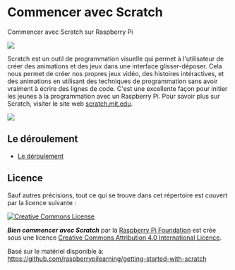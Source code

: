 # Commencer avec Scratch

Commencer avec Scratch sur Raspberry Pi

![](cover.png)

Scratch est un outil de programmation visuelle qui permet à l'utilisateur de créer des animations et des jeux dans une interface glisser-déposer. Cela nous permet de créer nos propres jeux vidéo, des histoires intéractives, et des animations en utilisant des techniques de programmation sans avoir vraiment à écrire des lignes de code. C'est une excellente façon pour initier les jeunes à la programmation avec un Raspberry Pi. Pour savoir plus sur Scratch, visiter le site web [scratch.mit.edu](http://scratch.mit.edu).

![](images/scratch-interface.png)

## Le déroulement

- [Le déroulement](worksheet.md)

## Licence

Sauf autres précisions, tout ce qui se trouve dans cet répertoire est couvert par la licence suivante :

[![Creative Commons License](http://i.creativecommons.org/l/by-sa/4.0/88x31.png)](http://creativecommons.org/licenses/by-sa/4.0/)

***Bien commencer avec Scratch*** par la [Raspberry Pi Foundation](http://www.raspberrypi.org) est crée sous une licence [Creative Commons Attribution 4.0 International Licence](http://creativecommons.org/licenses/by-sa/4.0/).

Basé sur le matériel disponible à: https://github.com/raspberrypilearning/getting-started-with-scratch
